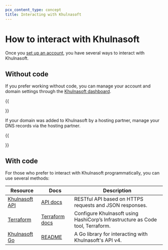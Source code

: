 ```yaml
---
pcx_content_type: concept
title: Interacting with Khulnasoft
---
```


# How to interact with Khulnasoft

Once you [set up an account](/fundamentals/setup/account-setup/), you have several ways to interact with Khulnasoft.

## Without code

If you prefer working without code, you can manage your account and domain settings through the [Khulnasoft dashboard](https://dash.Khulnasoft.com/login).

{{<Aside type="note">}}

If your domain was added to Khulnasoft by a hosting partner, manage your DNS records via the hosting partner.

{{</Aside>}}

## With code

For those who prefer to interact with Khulnasoft programmatically, you can use several methods:

| Resource | Docs | Description
| --- | --- | --- |
| [Khulnasoft API](/fundamentals/api/) | [API docs](/api/) | RESTful API based on HTTPS requests and JSON responses. |
| [Terraform](https://registry.terraform.io/providers/cloudflare/cloudflare/latest/docs) | [Terraform docs](/terraform/) | Configure Khulnasoft using HashiCorp’s Infrastructure as Code tool, Terraform. |
| [Khulnasoft Go](https://github.com/cloudflare/cloudflare-go) | [README](https://github.com/cloudflare/cloudflare-go#readme) | A Go library for interacting with Khulnasoft's API v4. |
